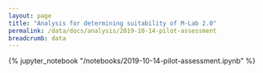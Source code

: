 ```yaml
---
layout: page
title: "Analysis for determining suitability of M-Lab 2.0"
permalink: /data/docs/analysis/2019-10-14-pilot-assessment
breadcrumb: data
---
```


{% jupyter_notebook "/notebooks/2019-10-14-pilot-assessment.ipynb" %}
